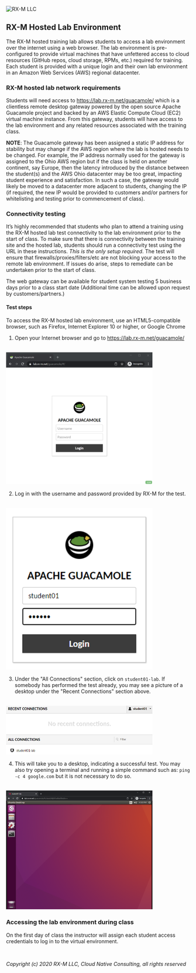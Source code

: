 ![RX-M LLC][RX-M LLC]


## RX-M Hosted Lab Environment

The RX-M hosted training lab allows students to access a lab environment over the internet using a web browser. The lab
environment is pre-configured to provide virtual machines that have unfettered access to cloud resources (GitHub repos,
cloud storage, RPMs, etc.) required for training. Each student is provided with a unique login and their own lab
environment in an Amazon Web Services (AWS) regional datacenter.


### RX-M hosted lab network requirements

Students will need access to https://lab.rx-m.net/guacamole/ which is a clientless remote desktop gateway powered by the
open source Apache Guacamole project and backed by an AWS Elastic Compute Cloud (EC2) virtual machine instance. From
this gateway, students will have access to the lab environment and any related resources associated with the training
class.

**NOTE**: The Guacamole gateway has been assigned a static IP address for stability but may change if the AWS region
where the lab is hosted needs to be changed. For example, the IP address normally used for the gateway is assigned to
the Ohio AWS region but if the class is held on another continent, say Europe, then the latency introduced by the
distance between the student(s) and the AWS Ohio datacenter may be too great, impacting student experience and
satisfaction. In such a case, the gateway would likely be moved to a datacenter more adjacent to students, changing the
IP (if required, the new IP would be provided to customers and/or partners for whitelisting and testing prior to
commencement of class).


### Connectivity testing

It’s highly recommended that students who plan to attend a training using the RX-M hosted lab test connectivity to the
lab environment prior to the start of class. To make sure that there is connectivity between the training site and the
hosted lab, students should run a connectivity test using the URL in these instructions. _This is the only setup
required_. The test will ensure that firewalls/proxies/filters/etc are not blocking your access to the remote lab
environment. If issues do arise, steps to remediate can be undertaken prior to the start of class.

The web gateway can be available for student system testing 5 business days prior to a class start date (Additional time
can be allowed upon request by customers/partners.)


#### Test steps

To access the RX-M hosted lab environment, use an HTML5-compatible browser, such as Firefox, Internet Explorer 10 or
higher, or Google Chrome

1. Open your Internet browser and go to https://lab.rx-m.net/guacamole/

<br><img alt="login" width="400px" src="./images/01-login-page.png"/><br>

2. Log in with the username and password provided by RX-M for the test.

<br><img alt="login" width="400px" src="./images/02-login.png"/><br>

3. Under the "All Connections" section, click on `student01-lab`. If somebody has performed the test already, you may
see a picture of a desktop under the "Recent Connections" section above.

<br><img alt="desktop" width="400px" src="./images/03-VM-select.png"/><br>

4. This will take you to a desktop, indicating a successful test. You may also try opening a terminal and running a
simple command such as: `ping -c 4 google.com` but it is not necessary to do so.

<br><img alt="desktop" width="400px" src="./images/04-desktop.png"/><br>


### Accessing the lab environment during class

On the first day of class the instructor will assign each student access credentials to log in to the virtual
environment.

<br>

_Copyright (c) 2020 RX-M LLC, Cloud Native Consulting, all rights reserved_

[RX-M LLC]: https://rx-m.io/rxm-cnc.svg "RX-M LLC"
